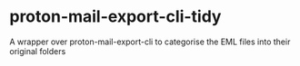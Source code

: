 # proton-mail-export-cli-tidy
A wrapper over proton-mail-export-cli to categorise the EML files into their original folders
